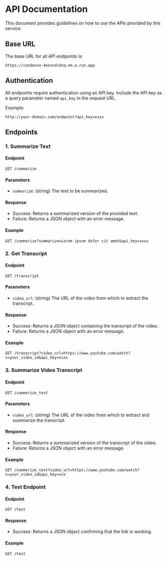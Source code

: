# API Documentation

This document provides guidelines on how to use the APIs provided by this service.

## Base URL

The base URL for all API endpoints is:

```
https://condense-4eevndrdnq-em.a.run.app
```


## Authentication

All endpoints require authentication using an API key. Include the API key as a query parameter named `api_key` in the request URL.

Example:

```
http://your-domain.com/endpoint?api_key=xxxx
```

## Endpoints

### 1. Summarize Text

#### Endpoint

```
GET /summarize
```

#### Parameters

- `summarize`: (string) The text to be summarized.

#### Response

- Success: Returns a summarized version of the provided text.
- Failure: Returns a JSON object with an error message.

#### Example

```
GET /summarize?summarize=Lorem ipsum dolor sit amet&api_key=xxxx
```

### 2. Get Transcript

#### Endpoint

```
GET /transcript
```

#### Parameters

- `video_url`: (string) The URL of the video from which to extract the transcript.

#### Response

- Success: Returns a JSON object containing the transcript of the video.
- Failure: Returns a JSON object with an error message.

#### Example

```
GET /transcript?video_url=https://www.youtube.com/watch?v=your_video_id&api_key=xxxx
```

### 3. Summarize Video Transcript

#### Endpoint

```
GET /summerize_text
```

#### Parameters

- `video_url`: (string) The URL of the video from which to extract and summarize the transcript.

#### Response

- Success: Returns a summarized version of the transcript of the video.
- Failure: Returns a JSON object with an error message.

#### Example

```
GET /summerize_text?video_url=https://www.youtube.com/watch?v=your_video_id&api_key=xxx
```

### 4. Test Endpoint

#### Endpoint

```
GET /test
```

#### Response

- Success: Returns a JSON object confirming that the link is working.

#### Example

```
GET /test
```